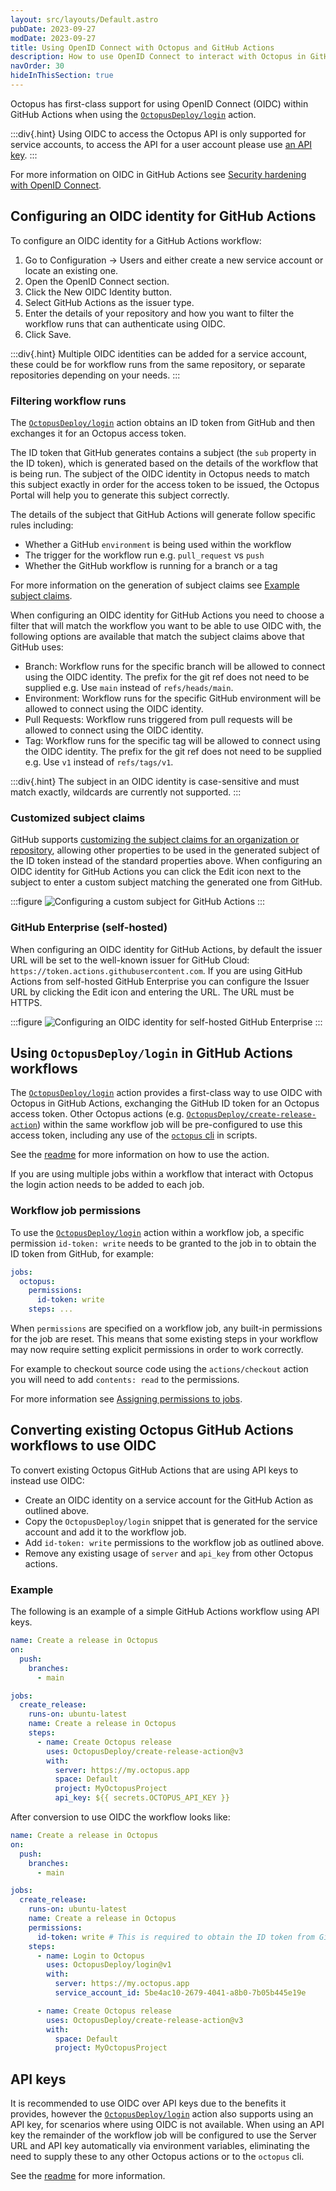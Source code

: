 ```yaml
---
layout: src/layouts/Default.astro
pubDate: 2023-09-27
modDate: 2023-09-27
title: Using OpenID Connect with Octopus and GitHub Actions
description: How to use OpenID Connect to interact with Octopus in GitHub Actions
navOrder: 30
hideInThisSection: true
---
```


Octopus has first-class support for using OpenID Connect (OIDC) within GitHub Actions when using the [`OctopusDeploy/login`](https://github.com/OctopusDeploy/login) action.

:::div{.hint}
Using OIDC to access the Octopus API is only supported for service accounts, to access the API for a user account please use [an API key](/docs/octopus-rest-api/how-to-create-an-api-key).
:::

For more information on OIDC in GitHub Actions see [Security hardening with OpenID Connect](https://docs.github.com/en/actions/deployment/security-hardening-your-deployments/about-security-hardening-with-openid-connect).

## Configuring an OIDC identity for GitHub Actions

To configure an OIDC identity for a GitHub Actions workflow:

1. Go to Configuration -> Users and either create a new service account or locate an existing one.
2. Open the OpenID Connect section.
3. Click the New OIDC Identity button.
4. Select GitHub Actions as the issuer type.
5. Enter the details of your repository and how you want to filter the workflow runs that can authenticate using OIDC.
6. Click Save.

:::div{.hint}
Multiple OIDC identities can be added for a service account, these could be for workflow runs from the same repository, or separate repositories depending on your needs.
:::

### Filtering workflow runs

The [`OctopusDeploy/login`](https://github.com/OctopusDeploy/login) action obtains an ID token from GitHub and then exchanges it for an Octopus access token.

The ID token that GitHub generates contains a subject (the `sub` property in the ID token), which is generated based on the details of the workflow that is being run. The subject of the OIDC identity in Octopus needs to match this subject exactly in order for the access token to be issued, the Octopus Portal will help you to generate this subject correctly.

The details of the subject that GitHub Actions will generate follow specific rules including:

- Whether a GitHub `environment` is being used within the workflow
- The trigger for the workflow run e.g. `pull_request` vs `push`
- Whether the GitHub workflow is running for a branch or a tag

For more information on the generation of subject claims see [Example subject claims](https://docs.github.com/en/actions/deployment/security-hardening-your-deployments/about-security-hardening-with-openid-connect#example-subject-claims).

When configuring an OIDC identity for GitHub Actions you need to choose a filter that will match the workflow you want to be able to use OIDC with, the following options are available that match the subject claims above that GitHub uses:

- Branch: Workflow runs for the specific branch will be allowed to connect using the OIDC identity. The prefix for the git ref does not need to be supplied e.g. Use `main` instead of `refs/heads/main`.
- Environment: Workflow runs for the specific GitHub environment will be allowed to connect using the OIDC identity.
- Pull Requests: Workflow runs triggered from pull requests will be allowed to connect using the OIDC identity.
- Tag: Workflow runs for the specific tag will be allowed to connect using the OIDC identity. The prefix for the git ref does not need to be supplied e.g. Use `v1` instead of `refs/tags/v1`.

:::div{.hint}
The subject in an OIDC identity is case-sensitive and must match exactly, wildcards are currently not supported.
:::

### Customized subject claims

GitHub supports [customizing the subject claims for an organization or repository](https://docs.github.com/en/actions/deployment/security-hardening-your-deployments/about-security-hardening-with-openid-connect#customizing-the-subject-claims-for-an-organization-or-repository), allowing other properties to be used in the generated subject of the ID token instead of the standard properties above. When configuring an OIDC identity for GitHub Actions you can click the Edit icon next to the subject to enter a custom subject matching the generated one from GitHub.

:::figure
![Configuring a custom subject for GitHub Actions](/docs/octopus-rest-api/images/oidc-identity-github-actions-custom-subject.png "width=500")
:::

### GitHub Enterprise (self-hosted)

When configuring an OIDC identity for GitHub Actions, by default the issuer URL will be set to the well-known issuer for GitHub Cloud: `https://token.actions.githubusercontent.com`. If you are using GitHub Actions from self-hosted GitHub Enterprise you can configure the Issuer URL by clicking the Edit icon and entering the URL. The URL must be HTTPS.

:::figure
![Configuring an OIDC identity for self-hosted GitHub Enterprise](/docs/octopus-rest-api/images/oidc-identity-github-actions-enterprise.png "width=500")
:::

## Using `OctopusDeploy/login` in GitHub Actions workflows

The [`OctopusDeploy/login`](https://github.com/OctopusDeploy/login) action provides a first-class way to use OIDC with Octopus in GitHub Actions, exchanging the GitHub ID token for an Octopus access token. Other Octopus actions (e.g. [`OctopusDeploy/create-release-action`](https://github.com/OctopusDeploy/create-release-action)) within the same workflow job will be pre-configured to use this access token, including any use of the [`octopus` cli](https://github.com/OctopusDeploy/cli) in scripts.

See the [readme](https://github.com/OctopusDeploy/login) for more information on how to use the action.

If you are using multiple jobs within a workflow that interact with Octopus the login action needs to be added to each job.

### Workflow job permissions

To use the [`OctopusDeploy/login`](https://github.com/OctopusDeploy/login) action within a workflow job, a specific permission `id-token: write` needs to be granted to the job in to obtain the ID token from GitHub, for example:

```yaml
jobs:
  octopus:
    permissions:
      id-token: write
    steps: ...
```

When `permissions` are specified on a workflow job, any built-in permissions for the job are reset. This means that some existing steps in your workflow may now require setting explicit permissions in order to work correctly.

For example to checkout source code using the `actions/checkout` action you will need to add `contents: read` to the permissions.

For more information see [Assigning permissions to jobs](https://docs.github.com/en/actions/using-jobs/assigning-permissions-to-jobs/).

## Converting existing Octopus GitHub Actions workflows to use OIDC

To convert existing Octopus GitHub Actions that are using API keys to instead use OIDC:

- Create an OIDC identity on a service account for the GitHub Action as outlined above.
- Copy the `OctopusDeploy/login` snippet that is generated for the service account and add it to the workflow job.
- Add `id-token: write` permissions to the workflow job as outlined above.
- Remove any existing usage of `server` and `api_key` from other Octopus actions.

### Example

The following is an example of a simple GitHub Actions workflow using API keys.

```yaml
name: Create a release in Octopus
on:
  push:
    branches:
      - main

jobs:
  create_release:
    runs-on: ubuntu-latest
    name: Create a release in Octopus
    steps:
      - name: Create Octopus release
        uses: OctopusDeploy/create-release-action@v3
        with:
          server: https://my.octopus.app
          space: Default
          project: MyOctopusProject
          api_key: ${{ secrets.OCTOPUS_API_KEY }}
```

After conversion to use OIDC the workflow looks like:

```yaml
name: Create a release in Octopus
on:
  push:
    branches:
      - main

jobs:
  create_release:
    runs-on: ubuntu-latest
    name: Create a release in Octopus
    permissions:
      id-token: write # This is required to obtain the ID token from GitHub Actions
    steps:
      - name: Login to Octopus
        uses: OctopusDeploy/login@v1
        with:
          server: https://my.octopus.app
          service_account_id: 5be4ac10-2679-4041-a8b0-7b05b445e19e

      - name: Create Octopus release
        uses: OctopusDeploy/create-release-action@v3
        with:
          space: Default
          project: MyOctopusProject
```

## API keys

It is recommended to use OIDC over API keys due to the benefits it provides, however the [`OctopusDeploy/login`](https://github.com/OctopusDeploy/login) action also supports using an API key, for scenarios where using OIDC is not available. When using an API key the remainder of the workflow job will be configured to use the Server URL and API key automatically via environment variables, eliminating the need to supply these to any other Octopus actions or to the `octopus` cli.

See the [readme](https://github.com/OctopusDeploy/login?tab=readme-ov-file#api-key) for more information.
